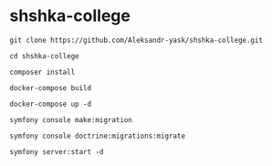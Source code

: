 # shshka-college
```git clone https://github.com/Aleksandr-yask/shshka-college.git```

```cd shshka-college```

```composer install```

```docker-compose build```

```docker-compose up -d```

```symfony console make:migration```

```symfony console doctrine:migrations:migrate```

```symfony server:start -d```

